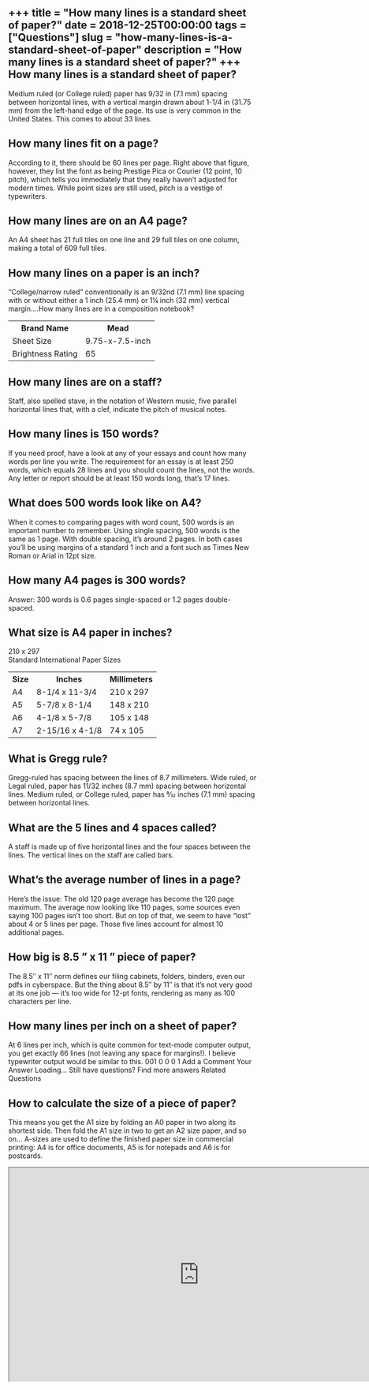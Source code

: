 +++
title = "How many lines is a standard sheet of paper?"
date = 2018-12-25T00:00:00
tags = ["Questions"]
slug = "how-many-lines-is-a-standard-sheet-of-paper"
description = "How many lines is a standard sheet of paper?"
+++
How many lines is a standard sheet of paper?
--------------------------------------------

Medium ruled (or College ruled) paper has 9/32 in (7.1 mm) spacing between horizontal lines, with a vertical margin drawn about 1-1/4 in (31.75 mm) from the left-hand edge of the page. Its use is very common in the United States. This comes to about 33 lines.

How many lines fit on a page?
-----------------------------

According to it, there should be 60 lines per page. Right above that figure, however, they list the font as being Prestige Pica or Courier (12 point, 10 pitch), which tells you immediately that they really haven’t adjusted for modern times. While point sizes are still used, pitch is a vestige of typewriters.

How many lines are on an A4 page?
---------------------------------

An A4 sheet has 21 full tiles on one line and 29 full tiles on one column, making a total of 609 full tiles.

How many lines on a paper is an inch?
-------------------------------------

“College/narrow ruled” conventionally is an 9/32nd (7.1 mm) line spacing with or without either a 1 inch (25.4 mm) or 1¼ inch (32 mm) vertical margin….How many lines are in a composition notebook?

<table><tr><th>Brand Name</th><th>Mead</th></tr><tr><td>Sheet Size</td><td>9.75-x-7.5-inch</td></tr><tr><td>Brightness Rating</td><td>65</td></tr></table>

How many lines are on a staff?
------------------------------

Staff, also spelled stave, in the notation of Western music, five parallel horizontal lines that, with a clef, indicate the pitch of musical notes.

How many lines is 150 words?
----------------------------

If you need proof, have a look at any of your essays and count how many words per line you write. The requirement for an essay is at least 250 words, which equals 28 lines and you should count the lines, not the words. Any letter or report should be at least 150 words long, that’s 17 lines.

What does 500 words look like on A4?
------------------------------------

When it comes to comparing pages with word count, 500 words is an important number to remember. Using single spacing, 500 words is the same as 1 page. With double spacing, it’s around 2 pages. In both cases you’ll be using margins of a standard 1 inch and a font such as Times New Roman or Arial in 12pt size.

How many A4 pages is 300 words?
-------------------------------

Answer: 300 words is 0.6 pages single-spaced or 1.2 pages double-spaced.

What size is A4 paper in inches?
--------------------------------

210 x 297  
Standard International Paper Sizes

<table><tr><th>Size</th><th>Inches</th><th>Millimeters</th></tr><tr><td>A4</td><td>8-1/4 x 11-3/4</td><td>210 x 297</td></tr><tr><td>A5</td><td>5-7/8 x 8-1/4</td><td>148 x 210</td></tr><tr><td>A6</td><td>4-1/8 x 5-7/8</td><td>105 x 148</td></tr><tr><td>A7</td><td>2-15/16 x 4-1/8</td><td>74 x 105</td></tr></table>

What is Gregg rule?
-------------------

Gregg-ruled has spacing between the lines of 8.7 millimeters. Wide ruled, or Legal ruled, paper has 11/32 inches (8.7 mm) spacing between horizontal lines. Medium ruled, or College ruled, paper has 9⁄32 inches (7.1 mm) spacing between horizontal lines.

What are the 5 lines and 4 spaces called?
-----------------------------------------

A staff is made up of five horizontal lines and the four spaces between the lines. The vertical lines on the staff are called bars.

What’s the average number of lines in a page?
---------------------------------------------

Here’s the issue: The old 120 page average has become the 120 page maximum. The average now looking like 110 pages, some sources even saying 100 pages isn’t too short. But on top of that, we seem to have “lost” about 4 or 5 lines per page. Those five lines account for almost 10 additional pages.

How big is 8.5 ” x 11 ” piece of paper?
---------------------------------------

The 8.5″ x 11″ norm defines our filing cabinets, folders, binders, even our pdfs in cyberspace. But the thing about 8.5″ by 11″ is that it’s not very good at its one job — it’s too wide for 12-pt fonts, rendering as many as 100 characters per line.

How many lines per inch on a sheet of paper?
--------------------------------------------

At 6 lines per inch, which is quite common for text-mode computer output, you get exactly 66 lines (not leaving any space for margins!). I believe typewriter output would be similar to this. 001 0 0 0 1 Add a Comment Your Answer Loading… Still have questions? Find more answers Related Questions

How to calculate the size of a piece of paper?
----------------------------------------------

This means you get the A1 size by folding an A0 paper in two along its shortest side. Then fold the A1 size in two to get an A2 size paper, and so on… A-sizes are used to define the finished paper size in commercial printing: A4 is for office documents, A5 is for notepads and A6 is for postcards.

<iframe allow="accelerometer; autoplay; clipboard-write; encrypted-media; gyroscope; picture-in-picture" allowfullscreen="" class="__youtube_prefs__  epyt-is-override  no-lazyload" data-no-lazy="1" data-origheight="433" data-origwidth="770" data-skipgform_ajax_framebjll="" height="433" id="_ytid_42396" loading="lazy" src="https://www.youtube.com/embed/kv87LVJp6VY?enablejsapi=1&autoplay=0&cc_load_policy=0&cc_lang_pref=&iv_load_policy=1&loop=0&modestbranding=0&rel=1&fs=1&playsinline=0&autohide=2&theme=dark&color=red&controls=1&" title="YouTube player" width="770"></iframe>